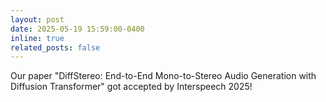 ```yaml
---
layout: post
date: 2025-05-19 15:59:00-0400
inline: true
related_posts: false
---
```


Our paper "DiffStereo: End-to-End Mono-to-Stereo Audio Generation with Diffusion Transformer" got accepted by Interspeech 2025!
